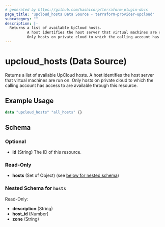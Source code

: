 ```yaml
---
# generated by https://github.com/hashicorp/terraform-plugin-docs
page_title: "upcloud_hosts Data Source - terraform-provider-upcloud"
subcategory: ""
description: |-
  Returns a list of available UpCloud hosts.
          A host identifies the host server that virtual machines are run on.
          Only hosts on private cloud to which the calling account has access to are available through this resource.
---
```


# upcloud_hosts (Data Source)

Returns a list of available UpCloud hosts. 
		A host identifies the host server that virtual machines are run on. 
		Only hosts on private cloud to which the calling account has access to are available through this resource.

## Example Usage

```terraform
data "upcloud_hosts" "all_hosts" {}
```

<!-- schema generated by tfplugindocs -->
## Schema

### Optional

- **id** (String) The ID of this resource.

### Read-Only

- **hosts** (Set of Object) (see [below for nested schema](#nestedatt--hosts))

<a id="nestedatt--hosts"></a>
### Nested Schema for `hosts`

Read-Only:

- **description** (String)
- **host_id** (Number)
- **zone** (String)


